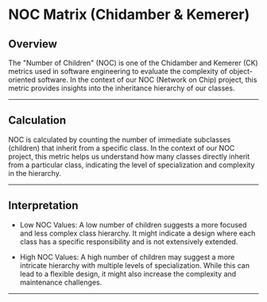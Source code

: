 # NOC Matrix (Chidamber & Kemerer)


## Overview

The "Number of Children" (NOC) is one of the Chidamber and Kemerer (CK) metrics used in software engineering to evaluate the complexity of object-oriented software. In the context of our NOC (Network on Chip) project, this metric provides insights into the inheritance hierarchy of our classes.

_ _ _ _ _ _

## Calculation

NOC is calculated by counting the number of immediate subclasses (children) that inherit from a specific class. In the context of our NOC project, this metric helps us understand how many classes directly inherit from a particular class, indicating the level of specialization and complexity in the hierarchy.


_ _ _ _ _ _

## Interpretation

* Low NOC Values: A low number of children suggests a more focused and less complex class hierarchy. It might indicate a design where each class has a specific responsibility and is not extensively extended.

* High NOC Values: A high number of children may suggest a more intricate hierarchy with multiple levels of specialization. While this can lead to a flexible design, it might also increase the complexity and maintenance challenges.

_ _ _ _ _ _

